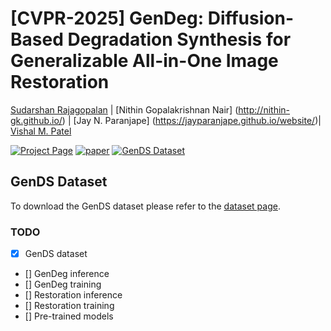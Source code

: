 # [CVPR-2025] GenDeg: Diffusion-Based Degradation Synthesis for Generalizable All-in-One Image Restoration
[Sudarshan Rajagopalan](https://sudraj2002.github.io/) | [Nithin Gopalakrishnan Nair] (http://nithin-gk.github.io/) | [Jay N. Paranjape] (https://jayparanjape.github.io/website/)| [Vishal M. Patel](https://scholar.google.com/citations?user=AkEXTbIAAAAJ&hl=en)

[![Project Page](https://img.shields.io/badge/Project-Page-blue)](https://sudraj2002.github.io/gendegpage/) [![paper](https://img.shields.io/badge/arXiv-Paper-<COLOR>.svg)](https://arxiv.org/abs/2411.17687) [![GenDS Dataset](https://img.shields.io/badge/HuggingFace-Data-orange?logo=huggingface)](https://huggingface.co/Sudarshan2002/GenDS)

## GenDS Dataset
To download the GenDS dataset please refer to the [dataset page](https://huggingface.co/Sudarshan2002/GenDS).

### TODO
- [x] GenDS dataset
- [] GenDeg inference
- [] GenDeg training
- [] Restoration inference
- [] Restoration training
- [] Pre-trained models

